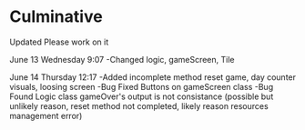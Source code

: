 # Culminative
Updated
Please work on it

June 13 Wednesday 9:07
-Changed logic, gameScreen, Tile

June 14 Thursday 12:17
-Added incomplete method reset game, day counter visuals, loosing screen
-Bug Fixed Buttons on gameScreen class
-Bug Found Logic class gameOver's output is not consistance (possible but unlikely reason, reset method not completed, likely reason resources management error)


